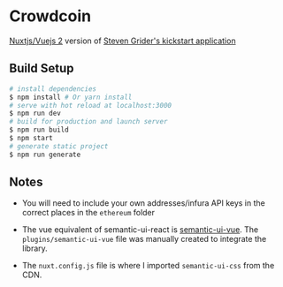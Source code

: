 # Crowdcoin

[Nuxtjs/Vuejs 2](https://nuxtjs.org/) version of [Steven Grider's kickstart application](https://github.com/StephenGrider/EthereumCasts/tree/master/kickstart)

## Build Setup
``` bash
# install dependencies
$ npm install # Or yarn install
# serve with hot reload at localhost:3000
$ npm run dev
# build for production and launch server
$ npm run build
$ npm start
# generate static project
$ npm run generate
```

## Notes
- You will need to include your own addresses/infura API keys in the correct places in the `ethereum` folder

- The vue equivalent of semantic-ui-react is [semantic-ui-vue](https://semantic-ui-vue.github.io/). The `plugins/semantic-ui-vue` file was manually created to integrate the library.

- The `nuxt.config.js` file is where I imported `semantic-ui-css` from the CDN.


